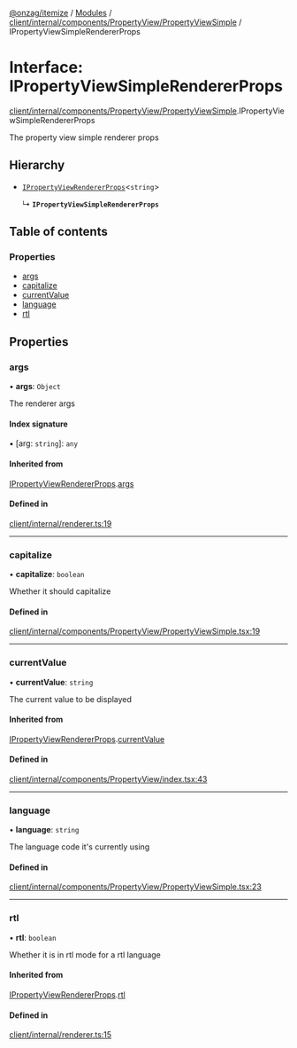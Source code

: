[@onzag/itemize](../README.md) / [Modules](../modules.md) / [client/internal/components/PropertyView/PropertyViewSimple](../modules/client_internal_components_PropertyView_PropertyViewSimple.md) / IPropertyViewSimpleRendererProps

# Interface: IPropertyViewSimpleRendererProps

[client/internal/components/PropertyView/PropertyViewSimple](../modules/client_internal_components_PropertyView_PropertyViewSimple.md).IPropertyViewSimpleRendererProps

The property view simple renderer props

## Hierarchy

- [`IPropertyViewRendererProps`](client_internal_components_PropertyView.IPropertyViewRendererProps.md)<`string`\>

  ↳ **`IPropertyViewSimpleRendererProps`**

## Table of contents

### Properties

- [args](client_internal_components_PropertyView_PropertyViewSimple.IPropertyViewSimpleRendererProps.md#args)
- [capitalize](client_internal_components_PropertyView_PropertyViewSimple.IPropertyViewSimpleRendererProps.md#capitalize)
- [currentValue](client_internal_components_PropertyView_PropertyViewSimple.IPropertyViewSimpleRendererProps.md#currentvalue)
- [language](client_internal_components_PropertyView_PropertyViewSimple.IPropertyViewSimpleRendererProps.md#language)
- [rtl](client_internal_components_PropertyView_PropertyViewSimple.IPropertyViewSimpleRendererProps.md#rtl)

## Properties

### args

• **args**: `Object`

The renderer args

#### Index signature

▪ [arg: `string`]: `any`

#### Inherited from

[IPropertyViewRendererProps](client_internal_components_PropertyView.IPropertyViewRendererProps.md).[args](client_internal_components_PropertyView.IPropertyViewRendererProps.md#args)

#### Defined in

[client/internal/renderer.ts:19](https://github.com/onzag/itemize/blob/5c2808d3/client/internal/renderer.ts#L19)

___

### capitalize

• **capitalize**: `boolean`

Whether it should capitalize

#### Defined in

[client/internal/components/PropertyView/PropertyViewSimple.tsx:19](https://github.com/onzag/itemize/blob/5c2808d3/client/internal/components/PropertyView/PropertyViewSimple.tsx#L19)

___

### currentValue

• **currentValue**: `string`

The current value to be displayed

#### Inherited from

[IPropertyViewRendererProps](client_internal_components_PropertyView.IPropertyViewRendererProps.md).[currentValue](client_internal_components_PropertyView.IPropertyViewRendererProps.md#currentvalue)

#### Defined in

[client/internal/components/PropertyView/index.tsx:43](https://github.com/onzag/itemize/blob/5c2808d3/client/internal/components/PropertyView/index.tsx#L43)

___

### language

• **language**: `string`

The language code it's currently using

#### Defined in

[client/internal/components/PropertyView/PropertyViewSimple.tsx:23](https://github.com/onzag/itemize/blob/5c2808d3/client/internal/components/PropertyView/PropertyViewSimple.tsx#L23)

___

### rtl

• **rtl**: `boolean`

Whether it is in rtl mode for a rtl language

#### Inherited from

[IPropertyViewRendererProps](client_internal_components_PropertyView.IPropertyViewRendererProps.md).[rtl](client_internal_components_PropertyView.IPropertyViewRendererProps.md#rtl)

#### Defined in

[client/internal/renderer.ts:15](https://github.com/onzag/itemize/blob/5c2808d3/client/internal/renderer.ts#L15)
